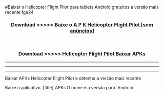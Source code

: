 #Baixar o Helicopter Flight Pilot   para tablets Android gratuitos a versão mais recente fge24


<div align="center">
<h3>Download >>>>> <a href="https://pt-web.web.app/?pt= Helicopter Flight Pilot ">Baixe o A P K Helicopter Flight Pilot  [sem anúncios]</a></h3><br>

<h3>Download >>>>> <a href="https://pt-web.web.app/?pt= Helicopter Flight Pilot ">Helicopter Flight Pilot  Baixar APKs</a></h3>
</div>

----------------------------------------------------------

----------------------------------------------------------

----------------------------------------------------------

Baixar APKs Helicopter Flight Pilot  e obtenha a versão mais recente

Baixe o aplicativo. {title} APKs O nome é a versão para .Android.


